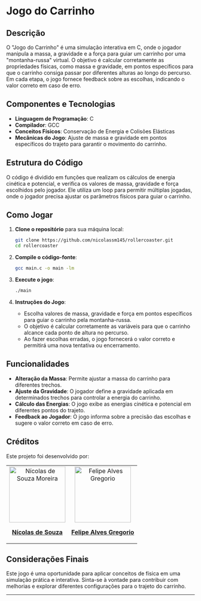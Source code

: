 # Jogo do Carrinho

## Descrição

O "Jogo do Carrinho" é uma simulação interativa em C, onde o jogador manipula a massa, a gravidade e a força para guiar um carrinho por uma "montanha-russa" virtual. O objetivo é calcular corretamente as propriedades físicas, como massa e gravidade, em pontos específicos para que o carrinho consiga passar por diferentes alturas ao longo do percurso. Em cada etapa, o jogo fornece feedback sobre as escolhas, indicando o valor correto em caso de erro.

## Componentes e Tecnologias

- **Linguagem de Programação**: C
- **Compilador**: GCC
- **Conceitos Físicos**: Conservação de Energia e Colisões Elásticas
- **Mecânicas do Jogo**: Ajuste de massa e gravidade em pontos específicos do trajeto para garantir o movimento do carrinho.

## Estrutura do Código

O código é dividido em funções que realizam os cálculos de energia cinética e potencial, e verifica os valores de massa, gravidade e força escolhidos pelo jogador. Ele utiliza um loop para permitir múltiplas jogadas, onde o jogador precisa ajustar os parâmetros físicos para guiar o carrinho.

## Como Jogar

1. **Clone o repositório** para sua máquina local:
   ```bash
   git clone https://github.com/nicolassm145/rollercoaster.git
   cd rollercoaster
   ```

2. **Compile o código-fonte**:
   ```bash
   gcc main.c -o main -lm
   ```

3. **Execute o jogo**:
   ```bash
   ./main
   ```

4. **Instruções do Jogo**:
   - Escolha valores de massa, gravidade e força em pontos específicos para guiar o carrinho pela montanha-russa.
   - O objetivo é calcular corretamente as variáveis para que o carrinho alcance cada ponto de altura no percurso.
   - Ao fazer escolhas erradas, o jogo fornecerá o valor correto e permitirá uma nova tentativa ou encerramento.

## Funcionalidades

- **Alteração da Massa**: Permite ajustar a massa do carrinho para diferentes trechos.
- **Ajuste da Gravidade**: O jogador define a gravidade aplicada em determinados trechos para controlar a energia do carrinho.
- **Cálculo das Energias**: O jogo exibe as energias cinética e potencial em diferentes pontos do trajeto.
- **Feedback ao Jogador**: O jogo informa sobre a precisão das escolhas e sugere o valor correto em caso de erro.

## Créditos
Este projeto foi desenvolvido por:

<table>
  <tr>
    <td align="center">
      <a href="https://github.com/nicolassm145">
        <img src="https://avatars.githubusercontent.com/u/131420329?v=4" alt="Nícolas de Souza Moreira" style="width: 150px"><br>
        <p><strong>Nícolas de Souza</strong></p>
      </a>
    </td>
    <td align="center">
      <a href="https://github.com/flp-gregorio">
        <img src="https://avatars.githubusercontent.com/u/113314823?v=4" alt="Felipe Alves Gregorio" style="width: 150px"><br>
        <p><strong>Felipe Alves Gregorio</strong></p>
      </a>
    </td>
  </tr>
</table>

## Considerações Finais

Este jogo é uma oportunidade para aplicar conceitos de física em uma simulação prática e interativa. Sinta-se à vontade para contribuir com melhorias e explorar diferentes configurações para o trajeto do carrinho.

--- 
